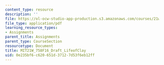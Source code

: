 ```yaml
---
content_type: resource
description: ''
file: https://ol-ocw-studio-app-production.s3.amazonaws.com/courses/21w-758-genre-fiction-workshop-fantasy-fall-2016/0e235bf6c620651d37127d53f6eb12ff_MIT21W_758F16_Draft_LifeofClay.pdf
file_type: application/pdf
learning_resource_types:
- Assignments
parent_title: Assignments
parent_type: CourseSection
resourcetype: Document
title: MIT21W_758F16_Draft_LifeofClay
uid: 0e235bf6-c620-651d-3712-7d53f6eb12ff
---
```

